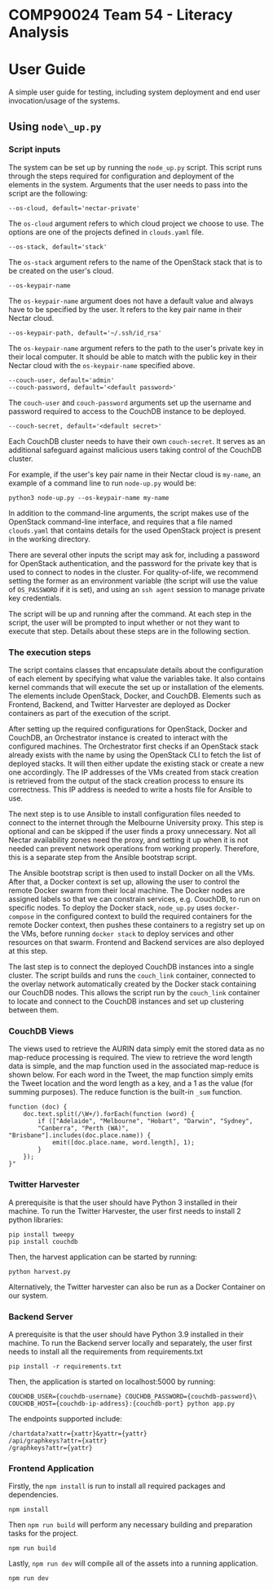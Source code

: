 # COMP90024 Team 54 - Literacy Analysis

# User Guide
A simple user guide for testing, including system deployment and end user invocation/usage of the systems.

## Using `node\_up.py`

### Script inputs
The system can be set up by running the `node_up.py` script. This script runs through the steps required for configuration and deployment of the elements in the system. Arguments that the user needs to pass into the script are the following:

```--os-cloud, default='nectar-private'```

The `os-cloud` argument refers to which cloud project we choose to use. The options are one of the projects defined in `clouds.yaml` file.

```--os-stack, default='stack'```

The `os-stack` argument refers to the name of the OpenStack stack that is to be created on the user's cloud.

```--os-keypair-name```

The `os-keypair-name` argument does not have a default value and always have to be specified by the user. It refers to the key pair name in their Nectar cloud.

```--os-keypair-path, default='~/.ssh/id_rsa'```

The `os-keypair-name` argument refers to the path to the user's private key in their local computer. It should be able to match with the public key in their Nectar cloud with the `os-keypair-name` specified above.

```
--couch-user, default='admin'
--couch-password, default='<default password>'
```

The `couch-user` and `couch-password` arguments set up the username and password required to access to the CouchDB instance to be deployed.

```--couch-secret, default='<default secret>'```

Each CouchDB cluster needs to have their own `couch-secret`. It serves as an additional safeguard against malicious users taking control of the CouchDB cluster.

For example, if the user's key pair name in their Nectar cloud is `my-name`, an example of a command line to run `node-up.py` would be:

```python3 node-up.py --os-keypair-name my-name```

In addition to the command-line arguments, the script makes use of the OpenStack command-line interface, and requires that a file named `clouds.yaml` that contains details for the used OpenStack project  is present in the working directory.

There are several other inputs the script may ask for, including a password for OpenStack authentication, and the password for the private key that is used to connect to nodes in the cluster. For quality-of-life, we recommend setting the former as an environment variable (the script will use the value of `OS_PASSWORD` if it is set), and using an `ssh agent` session to manage private key credentials.

The script will be up and running after the command. At each step in the script, the user will be prompted to input whether or not they want to execute that step. Details about these steps are in the following section.

### The execution steps
The script contains classes that encapsulate details about the configuration of each element by specifying what value the variables take. It also contains kernel commands that will execute the set up or installation of the elements. The elements include OpenStack, Docker, and CouchDB. Elements such as Frontend, Backend, and Twitter Harvester are deployed as Docker containers as part of the execution of the script.

After setting up the required configurations for OpenStack, Docker and CouchDB, an Orchestrator instance is created to interact with the configured machines. The Orchestrator first checks if an OpenStack stack already exists with the name by using the OpenStack CLI to fetch the list of deployed stacks. It will then either update the existing stack or create a new one accordingly. The IP addresses of the VMs created from stack creation is retrieved from the output of the stack creation process to ensure its correctness. This IP address is needed to write a hosts file for Ansible to use.

The next step is to use Ansible to install configuration files needed to connect to the internet through the Melbourne University proxy. This step is optional and can be skipped if the user finds a proxy unnecessary. Not all Nectar availability zones need the proxy, and setting it up when it is not needed can prevent network operations from working properly. Therefore, this is a separate step from the Ansible bootstrap script.

The Ansible bootstrap script is then used to install Docker on all the VMs. After that, a Docker context is set up, allowing the user to control the remote Docker swarm from their local machine. The Docker nodes are assigned labels so that we can constrain services, e.g. CouchDB, to run on specific nodes. To deploy the Docker stack, `node_up.py` uses `docker-compose` in the configured context to build the required containers for the remote Docker context, then pushes these containers to a registry set up on the VMs, before running `docker stack` to deploy services and other resources on that swarm. Frontend and Backend services are also deployed at this step.

The last step is to connect the deployed CouchDB instances into a single cluster. The script builds and runs the `couch_link` container, connected to the overlay network automatically created by the Docker stack containing our CouchDB nodes. This allows the script run by the `couch_link` container to locate and connect to the CouchDB instances and set up clustering between them.

### CouchDB Views
The views used to retrieve the AURIN data simply emit the stored data as no map-reduce processing is required. The view to retrieve the word length data is simple, and the map function used in the associated map-reduce is shown below. For each word in the Tweet, the map function simply emits the Tweet location and the word length as a key, and a 1 as the value (for summing purposes). The reduce function is the built-in `_sum` function.

```
function (doc) {
    doc.text.split(/\W+/).forEach(function (word) {
        if (["Adelaide", "Melbourne", "Hobart", "Darwin", "Sydney", 
        "Canberra", "Perth (WA)", "Brisbane"].includes(doc.place.name)) {
            emit([doc.place.name, word.length], 1);
        }
    });
}"
```

### Twitter Harvester
A prerequisite is that the user should have Python 3 installed in their machine.
To run the Twitter Harvester, the user first needs to install 2 python libraries:

```
pip install tweepy
pip install couchdb
```

Then, the harvest application can be started by running:

```python harvest.py```

Alternatively, the Twitter harvester can also be run as a Docker Container on our system.
### Backend Server
A prerequisite is that the user should have Python 3.9 installed in their machine.
To run the Backend server locally and separately, the user first needs to install all the requirements from requirements.txt

```pip install -r requirements.txt```

Then, the application is started on localhost:5000 by running:

```
COUCHDB_USER={couchdb-username} COUCHDB_PASSWORD={couchdb-password}\
COUCHDB_HOST={couchdb-ip-address}:{couchdb-port} python app.py
```

The endpoints supported include:

```
/chartdata?xattr={xattr}&yattr={yattr}
/api/graphkeys?attr={xattr}
/graphkeys?attr={yattr}
```

### Frontend Application

Firstly, the `npm install` is run to install all required packages and dependencies.

```
npm install
```

Then `npm run build` will perform any necessary building and preparation tasks for the project.

```
npm run build
```

Lastly, `npm run dev` will compile all of the assets into a running application.

```
npm run dev
```
